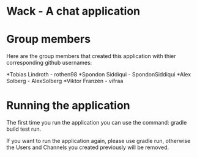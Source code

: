 # Wack - A chat application

# Group members

Here are the group members that created this application with thier corresponding github usernames:

*Tobias Lindroth - rothen98
*Spondon Siddiqui - SpondonSiddiqui
*Alex Solberg - AlexSolberg
*Viktor Franzén - vifraa

# Running the application

The first time you run the application you can use the command:
     gradle build test run.

If you want to run the application again, please use 
	gradle run, 
otherwise the Users and Channels you created previously will be removed.

